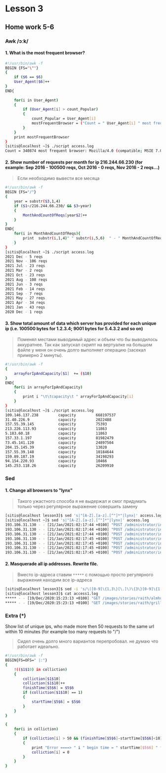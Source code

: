 # Lesson 3

## Home work 5-6

### Awk /ɔːk/

#### 1. What is the most frequent browser?
```bash
#!/usr/bin/awk -f
BEGIN {FS="\""}
{
    if ($6 == $6)
    User_Agent[$6]++
}
END{
    
    for(i in User_Agent)
    {
        if (User_Agent[i] > count_Popular)
        {
            count_Popular = User_Agent[i]
            mostFrequentBrowser = ("Count = " User_Agent[i] " most frequent browser: " i)
        }
    }
    print mostFrequentBrowser
}
[sitis@localhost ~]$ ./script access.log
Count = 340874 most frequent browser: Mozilla/4.0 (compatible; MSIE 7.0; Windows NT 6.0)
```

#### 2. Show number of requests per month for ip 216.244.66.230 (for example: Sep 2016 - 100500 reqs, Oct 2016 - 0 reqs, Nov 2016 - 2 reqs...)
> Если необходимо вывести все месяца
```bash
#!/usr/bin/awk -f
BEGIN {FS="/"}
{
    year = substr($3,1,4)
    if ($1~/216.244.66.230/ && $3~year)
    {
        MonthAndCountOfReqs[year$2]++
    }
}
END{
    for(i in MonthAndCountOfReqs){
        print  substr(i,1,4)" " substr(i,5,6)  " - " MonthAndCountOfReqs[i] " reqs"
    }
}
[sitis@localhost ~]$ ./script access.log
2021 Dec - 5 reqs
2021 Nov - 106 reqs
2021 Jul - 23 reqs
2021 Mar - 2 reqs
2021 Oct - 23 reqs
2021 Aug - 108 reqs
2021 Jun - 3 reqs
2021 Feb - 14 reqs
2021 Sep - 7 reqs
2021 May - 27 reqs
2021 Apr - 34 reqs
2021 Jan - 43 reqs
2020 Dec - 1 reqs
```

#### 3. Show total amount of data which server has provided for each unique ip (i.e. 100500 bytes for 1.2.3.4; 9001 bytes for 5.4.3.2 and so on)
> Поменял местами выводимый адрес и объем что бы выводилось аккуратнее. Так как запускал cкрипт на вертуалке на большом файле у меня он очень долго выполняет операцию (засекал примерно 2 минуты).
```bash
#!/usr/bin/awk -f
{
    arrayForIpAndCapacity[$1]  += ($10)
}
END{
    for(i in arrayForIpAndCapacity)
    {
        print i "\t\tcapacity\t " arrayForIpAndCapacity[i]
    }
}
[sitis@localhost ~]$ ./script access.log
109.146.137.238         capacity         668197537
31.40.226.9             capacity         2022488
157.55.39.145           capacity         75393
213.226.113.93          capacity         11863
5.183.60.18             capacity         11863
157.33.1.197            capacity         81982479
73.45.141.120           capacity         24897504
204.15.145.39           capacity         13020
157.55.39.148           capacity         10184644
159.89.187.19           capacity         34198293
94.154.220.93           capacity         10466
145.253.118.26          capacity         26209910
```

### Sed
#### 1. Change all browsers to "lynx"
> Такого ужастного способа я не выдержал и смог придумать только через регулярное выражение совершить замену
```bash
[sitis@localhost lesson3]$ sed 's|"[A-Z].[a-z].[^"]*"|lynx|' access.log
[sitis@localhost ~]$ sed 's|"[A-Z].[a-z].[^"]*"|lynx|' access.log
193.106.31.130 - - [21/Jan/2021:02:17:44 +0100] "POST /administrator/index.php HTTP/1.0" 200 4481 "-" lynx "-"
193.106.31.130 - - [21/Jan/2021:02:17:44 +0100] "POST /administrator/index.php HTTP/1.0" 200 4481 "-" lynx "-"
193.106.31.130 - - [21/Jan/2021:02:17:44 +0100] "POST /administrator/index.php HTTP/1.0" 200 4481 "-" lynx "-"
193.106.31.130 - - [21/Jan/2021:02:17:45 +0100] "POST /administrator/index.php HTTP/1.0" 200 4481 "-" lynx "-"
193.106.31.130 - - [21/Jan/2021:02:17:45 +0100] "POST /administrator/index.php HTTP/1.0" 200 4481 "-" lynx "-"
193.106.31.130 - - [21/Jan/2021:02:17:45 +0100] "POST /administrator/index.php HTTP/1.0" 200 4481 "-" lynx "-"
193.106.31.130 - - [21/Jan/2021:02:17:45 +0100] "POST /administrator/index.php HTTP/1.0" 200 4481 "-" lynx "-"
```

#### 2. Masquerade all ip addresses. Rewrite file.
> Вместо ip-адреса ставим `*****` с помощью просто регулярного выражения находим все ip-адреса
```bash
[sitis@localhost lesson3]$ sed -i 's/\([0-9]\{1,3\}[\.]\)\{3\}[0-9]\{1,3\}/*****/' access1.log
[sitis@localhost lesson3]$ cat access1.log
***** - - [19/Dec/2020:15:23:13 +0100] "GET /images/stories/raith/almhuette_raith.jpg HTTP/1.1" 200 43300 "http://www.almhuette-raith.at/" "Mozilla/5.0 (Linux; U; Android 8.1.0; zh-CN; EML-AL00 Build/HUAWEIEML-AL00) AppleWebKit/537.36 (KHTML, like Gecko) Version/4.0 Chrome/57.0.2987.108 baidu.sogo.uc.UCBrowser/11.9.4.974 UWS/2.13.1.48 Mobile Safari/537.36 AliApp(DingTalk/4.5.11) com.alibaba.android.rimet/10487439 Channel/227200 language/zh-CN" "-"
***** - - [19/Dec/2020:15:23:13 +0100] "GET /images/stories/raith/grillplatz.jpg HTTP/1.1" 200 55303 "http://www.almhuette-raith.at/" "Mozilla/5.0 (Linux; U; Android 8.1.0; zh-CN; EML-AL00 Build/HUAWEIEML-AL00) AppleWebKit/537.36 (KHTML, like Gecko) Version/4.0 Chrome/57.0.2987.108 baidu.sogo.uc.UCBrowser/11.9.4.974 UWS/2.13.1.48 Mobile Safari/537.36 AliApp(DingTalk/4.5.11) com.alibaba.android.rimet/10487439 Channel/227200 language/zh-CN" "-"
```


### Extra (*)
Show list of unique ips, who made more then 50 requests to the same url within 10 minutes (for example too many requests to "/")
> Сидел очень долго много вариантов перепробовал. не думаю что работает идеально.
```bash
#!/usr/bin/awk -f
BEGIN{FS=OFS=" |:"}
{
    !(($1$10) in colliction)
    {
        colliction[$1$10]
        colliction[$1$10]++
        finishTime[$5$6] = $5$6
        if (colliction[$1$10] == 1)
        {
            startTime[$5$6] = $5$6 
        }
    }
}

{
    for(i in colliction)
    {
        if (colliction[i] > 50 && (finishTime[$5$6]-startTime[$5$6]<10))
        {
            print "Error ====> " i " begin time = " startTime[$5$6] " finish time = " finishTime[$5$6]
            colliction[i] = 0
        }
    }
}
```
